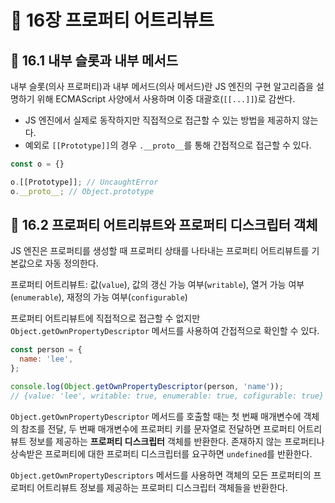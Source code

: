 # 📕 16장 프로퍼티 어트리뷰트

## 📝 16.1 내부 슬롯과 내부 메서드

내부 슬롯(의사 프로퍼티)과 내부 메서드(의사 메서드)란 JS 엔진의 구현 알고리즘을 설명하기 위해 ECMAScript 사양에서 사용하며 이중 대괄호(`[[...]]`)로 감싼다.

- JS 엔진에서 실제로 동작하지만 직접적으로 접근할 수 있는 방법을 제공하지 않는다.
- 예외로 `[[Prototype]]`의 경우 `.__proto__`를 통해 간접적으로 접근할 수 있다.

```js
const o = {}

o.[[Prototype]]; // UncaughtError
o.__proto__; // Object.prototype
```

## 📝 16.2 프로퍼티 어트리뷰트와 프로퍼티 디스크립터 객체

JS 엔진은 프로퍼티를 생성할 때 프로퍼티 상태를 나타내는 프로퍼티 어트리뷰트를 기본값으로 자동 정의한다.

프로퍼티 어트리뷰트: 값(`value`), 값의 갱신 가능 여부(`writable`), 열거 가능 여부(`enumerable`), 재정의 가능 여부(`configurable`)

프로퍼티 어트리뷰트에 직접적으로 접근할 수 없지만 `Object.getOwnPropertyDescriptor` 메서드를 사용하여 간접적으로 확인할 수 있다.

```js
const person = {
  name: 'lee',
};

console.log(Object.getOwnPropertyDescriptor(person, 'name'));
// {value: 'lee', writable: true, enumerable: true, cofigurable: true}
```

`Object.getOwnPropertyDescriptor` 메서드를 호출할 때는 첫 번째 매개변수에 객체의 참조를 전달, 두 번째 매개변수에 프로퍼티 키를 문자열로 전달하면 프로퍼티 어트리뷰트 정보를 제공하는 **프로퍼티 디스크립터** 객체를 반환한다. 존재하지 않는 프로퍼티나 상속받은 프로퍼티에 대한 프로퍼티 디스크립터를 요구하면 `undefined`를 반환한다.

`Object.getOwnPropertyDescriptors` 메서드를 사용하면 객체의 모든 프로퍼티의 프로퍼티 어트리뷰트 정보를 제공하는 프로퍼티 디스크립터 객체들을 반환한다.
